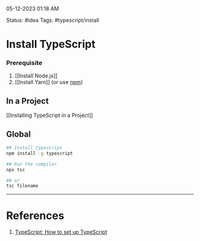 05-12-2023 01:18 AM

Status: #idea
Tags: #typescript/install 

# Install TypeScript

### Prerequisite

1. [[Install Node.js]]
2. [[Install Yarn]] (or use [npm](https://www.npmjs.com/))

## In a Project

[[Installing TypeScript in a Project]]
## Global

```bash
## Install typescript
npm install -g typescript

## Run the compiler
npx tsc

## or
tsc filename
```

---
# References
1. [TypeScript: How to set up TypeScript](https://www.typescriptlang.org/download)